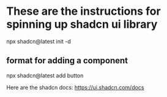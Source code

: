 # These are the instructions for spinning up shadcn ui library

npx shadcn@latest init -d

## format for adding a component
npx shadcn@latest add button

Here are the shadcn docs: https://ui.shadcn.com/docs
